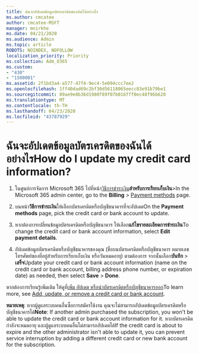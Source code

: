 ```yaml
---
title: ฉันจะอัปเดตข้อมูลบัตรเครดิตของฉันได้อย่างไร
ms.author: cmcatee
author: cmcatee-MSFT
manager: mnirkhe
ms.date: 04/21/2020
ms.audience: Admin
ms.topic: article
ROBOTS: NOINDEX, NOFOLLOW
localization_priority: Priority
ms.collection: Adm_O365
ms.custom:
- "430"
- "1500001"
ms.assetid: 2f1bd3a4-a577-47f4-9ec4-5e094ccc7ee2
ms.openlocfilehash: 1ff40dad69c2bf30d56118065eecc83e91b79be1
ms.sourcegitcommit: 89ae9e8b36d1980f89f07b016fff0ec48f96b620
ms.translationtype: MT
ms.contentlocale: th-TH
ms.lasthandoff: 04/23/2020
ms.locfileid: "43787929"
---
```

# <a name="how-do-i-update-my-credit-card-information"></a><span data-ttu-id="d2a76-102">ฉันจะอัปเดตข้อมูลบัตรเครดิตของฉันได้อย่างไร</span><span class="sxs-lookup"><span data-stu-id="d2a76-102">How do I update my credit card information?</span></span>

1. <span data-ttu-id="d2a76-103">ในศูนย์การจัดการ Microsoft 365 ไปที่หน้า[วิธีการชําระเงิน](https://go.microsoft.com/fwlink/p/?linkid=842054)**สําหรับการเรียกเก็บเงิน**\></span><span class="sxs-lookup"><span data-stu-id="d2a76-103">In the Microsoft 365 admin center, go to the **Billing** \> [Payment methods](https://go.microsoft.com/fwlink/p/?linkid=842054) page.</span></span>

2. <span data-ttu-id="d2a76-104">บนหน้า**วิธีการชําระเงิน**ให้เลือกบัตรเครดิตหรือบัญชีธนาคารที่จะอัปเดต</span><span class="sxs-lookup"><span data-stu-id="d2a76-104">On the **Payment methods** page, pick the credit card or bank account to update.</span></span>

3. <span data-ttu-id="d2a76-105">หากต้องการเปลี่ยนข้อมูลบัตรเครดิตหรือบัญชีธนาคาร ให้เลือก**แก้ไขรายละเอียดการชําระเงิน**</span><span class="sxs-lookup"><span data-stu-id="d2a76-105">To change the credit card or bank account information, select **Edit payment details**.</span></span>

4. <span data-ttu-id="d2a76-106">อัปเดตข้อมูลบัตรเครดิตหรือบัญชีธนาคารของคุณ (ชื่อบนบัตรเครดิตหรือบัญชีธนาคาร หมายเลขโทรศัพท์ของที่อยู่สําหรับการเรียกเก็บเงิน หรือวันหมดอายุ) ตามต้องการ จากนั้นเลือก**บันทึก** > **เสร็จ**</span><span class="sxs-lookup"><span data-stu-id="d2a76-106">Update your credit card or bank account information (name on the credit card or bank account, billing address phone number, or expiration date) as needed, then select **Save** > **Done**.</span></span>

<span data-ttu-id="d2a76-107">หากต้องการเรียนรู้เพิ่มเติม ให้ดูที่[เพิ่ม อัปเดต หรือนําบัตรเครดิตหรือบัญชีธนาคารออก](https://docs.microsoft.com/office365/admin/subscriptions-and-billing/add-update-or-remove-credit-card-or-bank-account)</span><span class="sxs-lookup"><span data-stu-id="d2a76-107">To learn more, see [Add, update, or remove a credit card or bank account](https://docs.microsoft.com/office365/admin/subscriptions-and-billing/add-update-or-remove-credit-card-or-bank-account).</span></span>

<span data-ttu-id="d2a76-108">**หมายเหตุ**: หากผู้ดูแลระบบคนอื่นซื้อการสมัครใช้งาน คุณจะไม่สามารถอัปเดตข้อมูลบัตรเครดิตหรือบัญชีธนาคารได้</span><span class="sxs-lookup"><span data-stu-id="d2a76-108">**Note**: If another admin purchased the subscription, you won't be able to update the credit card or bank account information for it.</span></span> <span data-ttu-id="d2a76-109">หากบัตรเครดิตกําลังจะหมดอายุ และผู้ดูแลระบบคนอื่นไม่สามารถอัปเดตได้</span><span class="sxs-lookup"><span data-stu-id="d2a76-109">If the credit card is about to expire and the other administrator isn't able to update it, you can prevent service interruption by adding a different credit card or new bank account for the subscription.</span></span>
